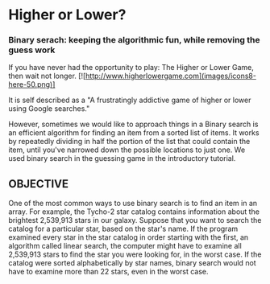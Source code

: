 # Higher or Lower?
### Binary serach: keeping the algorithmic fun, while removing the guess work 

If you have never had the opportunity to play: The Higher or Lower Game, then wait not longer. [![http://www.higherlowergame.com](images/icons8-here-50.png)]

It is self described as a "A frustratingly addictive game of higher or lower using Google searches." 

However, sometimes we would like to approach things in a 
Binary search is an efficient algorithm for finding an item from a sorted list of items. It works by repeatedly dividing in half the portion of the list that could contain the item, until you've narrowed down the possible locations to just one. We used binary search in the guessing game in the introductory tutorial.

## OBJECTIVE 
One of the most common ways to use binary search is to find an item in an array. For example, the Tycho-2 star catalog contains information about the brightest 2,539,913 stars in our galaxy. Suppose that you want to search the catalog for a particular star, based on the star's name. If the program examined every star in the star catalog in order starting with the first, an algorithm called linear search, the computer might have to examine all 2,539,913 stars to find the star you were looking for, in the worst case. If the catalog were sorted alphabetically by star names, binary search would not have to examine more than 22 stars, even in the worst case.



